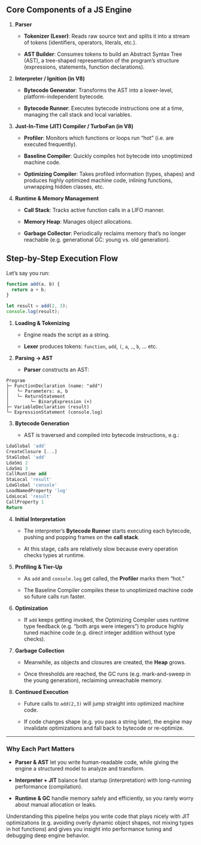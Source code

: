 ## Core Components of a JS Engine

1. **Parser**
    
    - **Tokenizer (Lexer)**: Reads raw source text and splits it into a stream of tokens (identifiers, operators, literals, etc.).
        
    - **AST Builder**: Consumes tokens to build an Abstract Syntax Tree (AST), a tree-shaped representation of the program’s structure (expressions, statements, function declarations).
        
2. **Interpreter / Ignition (in V8)**
    
    - **Bytecode Generator**: Transforms the AST into a lower-level, platform-independent bytecode.
        
    - **Bytecode Runner**: Executes bytecode instructions one at a time, managing the call stack and local variables.
        
3. **Just-In-Time (JIT) Compiler / TurboFan (in V8)**
    
    - **Profiler**: Monitors which functions or loops run “hot” (i.e. are executed frequently).
        
    - **Baseline Compiler**: Quickly compiles hot bytecode into unoptimized machine code.
        
    - **Optimizing Compiler**: Takes profiled information (types, shapes) and produces highly optimized machine code, inlining functions, unwrapping hidden classes, etc.
        
4. **Runtime & Memory Management**
    
    - **Call Stack**: Tracks active function calls in a LIFO manner.
        
    - **Memory Heap**: Manages object allocations.
        
    - **Garbage Collector**: Periodically reclaims memory that’s no longer reachable (e.g. generational GC: young vs. old generation).


## Step-by-Step Execution Flow

Let’s say you run:


```js
function add(a, b) {
  return a + b;
}

let result = add(2, 3);
console.log(result);

```

1. **Loading & Tokenizing**
    
    - Engine reads the script as a string.
        
    - **Lexer** produces tokens: `function`, `add`, `(`, `a`, `,`, `b`, … etc.
        
2. **Parsing → AST**
    
    - **Parser** constructs an AST:
```less
Program
├─ FunctionDeclaration (name: "add")
│   └─ Parameters: a, b
│   └─ ReturnStatement
│        └─ BinaryExpression (+)
├─ VariableDeclaration (result)
└─ ExpressionStatement (console.log)

```
        
3. **Bytecode Generation**
    
    - AST is traversed and compiled into bytecode instructions, e.g.:

```sql
LdaGlobal 'add'
CreateClosure [...]
StaGlobal 'add'
LdaSmi 2
LdaSmi 3
CallRuntime add
StaLocal 'result'
LdaGlobal 'console'
LoadNamedProperty 'log'
LdaLocal 'result'
CallProperty 1
Return

```

4. **Initial Interpretation**
    
    - The interpreter’s **Bytecode Runner** starts executing each bytecode, pushing and popping frames on the **call stack**.
        
    - At this stage, calls are relatively slow because every operation checks types at runtime.
        
5. **Profiling & Tier-Up**
    
    - As `add` and `console.log` get called, the **Profiler** marks them “hot.”
        
    - The Baseline Compiler compiles these to unoptimized machine code so future calls run faster.
        
6. **Optimization**
    
    - If `add` keeps getting invoked, the Optimizing Compiler uses runtime type feedback (e.g. “both args were integers”) to produce highly tuned machine code (e.g. direct integer addition without type checks).
        
7. **Garbage Collection**
    
    - Meanwhile, as objects and closures are created, the **Heap** grows.
        
    - Once thresholds are reached, the GC runs (e.g. mark-and-sweep in the young generation), reclaiming unreachable memory.
        
8. **Continued Execution**
    
    - Future calls to `add(2,3)` will jump straight into optimized machine code.
        
    - If code changes shape (e.g. you pass a string later), the engine may invalidate optimizations and fall back to bytecode or re-optimize.
        

---

### Why Each Part Matters

- **Parser & AST** let you write human-readable code, while giving the engine a structured model to analyze and transform.
    
- **Interpreter + JIT** balance fast startup (interpretation) with long-running performance (compilation).
    
- **Runtime & GC** handle memory safely and efficiently, so you rarely worry about manual allocation or leaks.
    

Understanding this pipeline helps you write code that plays nicely with JIT optimizations (e.g. avoiding overly dynamic object shapes, not mixing types in hot functions) and gives you insight into performance tuning and debugging deep engine behavior.
